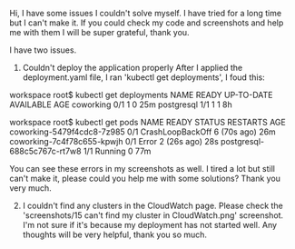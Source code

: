 Hi, I have some issues I couldn't solve myself. I have tried for a long time but I can't make it. If you could check my code and screenshots and help me with them I will be super grateful, thank you.

I have two issues.

1. Couldn't deploy the application properly
After I applied the deployment.yaml file, I ran 'kubectl get deployments', I foud this:

workspace root$ kubectl get deployments
NAME         READY   UP-TO-DATE   AVAILABLE   AGE
coworking    0/1     1            0           25m
postgresql   1/1     1            1           8h

workspace root$ kubectl get pods
NAME                          READY   STATUS             RESTARTS      AGE
coworking-5479f4cdc8-7z985    0/1     CrashLoopBackOff   6 (70s ago)   26m
coworking-7c4f78c655-kpwjh    0/1     Error              2 (26s ago)   28s
postgresql-688c5c767c-rt7w8   1/1     Running            0             77m

You can see these errors in my screenshots as well. I tired a lot but still can't make it, please could you help me with some solutions? Thank you very much.


2. I couldn't find any clusters in the CloudWatch page.
Please check the 'screenshots/15 can't find my cluster in CloudWatch.png' screenshot. I'm not sure if it's because my deployment has not started well. Any thoughts will be very helpful, thank you so much.